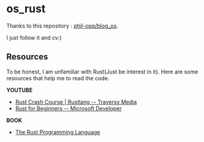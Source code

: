 # os_rust
Thanks to this repository : [phil-opp/blog_os](https://github.com/phil-opp/blog_os).

I just follow it and cv:)

## Resources
To be honest, I am unfamiliar with Rust(Just be interest in it). Here are some resources that help me to read the code.

**YOUTUBE**
- [Rust Crash Course | Rustlang  -- Traversy Media](https://www.youtube.com/watch?v=zF34dRivLOw)
- [Rust for Beginners -- Microsoft Developer](https://www.youtube.com/playlist?list=PLlrxD0HtieHjbTjrchBwOVks_sr8EVW1x)

**BOOK**
- [The Rust Programming Language](https://doc.rust-lang.org/stable/book/)
